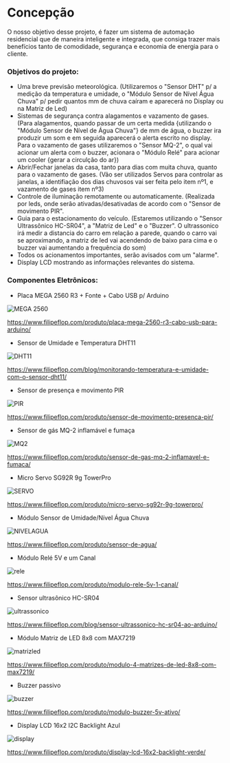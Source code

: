 
# Concepção

O nosso objetivo desse projeto, é fazer um sistema de automação residencial que de maneira inteligente e integrada, que consiga trazer mais benefícios tanto de comodidade, segurança e economia de energia para o cliente.

### Objetivos do projeto:

* Uma breve previsão meteorológica. (Utilizaremos o "Sensor DHT" p/ a medição da temperatura e umidade, o "Módulo Sensor de Nível Água Chuva" p/ pedir quantos mm de chuva caíram e aparecerá no Display ou na Matriz de Led)
* Sistemas de segurança contra alagamentos e vazamento de gases. (Para alagamentos, quando passar de um certa medida {utilizando o "Módulo Sensor de Nível de Água Chuva"} de mm de água, o buzzer ira produzir um som e em seguida aparecerá o alerta escrito no display. Para o vazamento de gases utilizaremos o "Sensor MQ-2", o qual vai acionar um alerta com o buzzer, acionara o "Módulo Relé" para acionar um cooler {gerar a circulção do ar})
* Abrir/Fechar janelas da casa, tanto para dias com muita chuva, quanto para o vazamento de gases. (Vão ser utilizados Servos para controlar as janelas, a identifiação dos dias chuvosos vai ser feita pelo item nº1, e vazamento de gases item nº3)
* Controle de iluminação remotamente ou automaticamente. (Realizada por leds, onde serão ativadas/desativadas de acordo com o "Sensor de movimento PIR".
* Guia para o estacionamento do veículo. (Estaremos utilizando o "Sensor Ultrassônico HC-SR04", a "Matriz de Led" e o "Buzzer". O ultrassonico irá medir a distancia do carro em relação a parede, quando o carro vai se aproximando, a matriz de led vai acendendo de baixo para cima e o buzzer vai aumentando a frequência do som)
* Todos os acionamentos importantes, serão avisados com um "alarme".
* Display LCD mostrando as informações relevantes do sistema.


### Componentes Eletrônicos:

* Placa MEGA 2560 R3 + Fonte + Cabo USB p/ Arduino
 
![MEGA 2560](https://www.filipeflop.com/wp-content/uploads/2017/07/1AC04-1.jpg)

https://www.filipeflop.com/produto/placa-mega-2560-r3-cabo-usb-para-arduino/

* Sensor de Umidade e Temperatura DHT11
 
![DHT11](https://www.filipeflop.com/wp-content/uploads/2017/07/Dht11.jpg)

https://www.filipeflop.com/blog/monitorando-temperatura-e-umidade-com-o-sensor-dht11/

* Sensor de presença e movimento PIR
 
![PIR](https://www.filipeflop.com/wp-content/uploads/2017/07/1220801-2.jpg)

https://www.filipeflop.com/produto/sensor-de-movimento-presenca-pir/

* Sensor de gás MQ-2 inflamável e fumaça
 
![MQ2](https://www.filipeflop.com/wp-content/uploads/2017/07/sku_193001_2.png)

https://www.filipeflop.com/produto/sensor-de-gas-mq-2-inflamavel-e-fumaca/

* Micro Servo SG92R 9g TowerPro
 
![SERVO](https://cdn.awsli.com.br/600x450/535/535286/produto/121183340/f853b364ba.jpg)

https://www.filipeflop.com/produto/micro-servo-sg92r-9g-towerpro/

* Módulo Sensor de Umidade/Nível Água Chuva

![NIVELAGUA](https://www.eletronicacastro.com.br/21212-large_default/modulo-sensor-de-umidade-nivel-agua-chuva-ardui.jpg)

https://www.filipeflop.com/produto/sensor-de-agua/

* Módulo  Relé 5V e um Canal
 
![rele](https://www.filipeflop.com/wp-content/uploads/2017/07/SKU099653h.jpg)

https://www.filipeflop.com/produto/modulo-rele-5v-1-canal/

* Sensor ultrasônico HC-SR04
 
![ultrassonico](https://cdn.awsli.com.br/600x700/78/78150/produto/2888532/62bc744cec.jpg)

https://www.filipeflop.com/blog/sensor-ultrassonico-hc-sr04-ao-arduino/

* Módulo Matriz de LED 8x8 com MAX7219
 
![matrizled](https://www.usinainfo.com.br/1017274-thickbox_default/modulo-matriz-de-led-8x8-vermelho-max7219-jumpers.jpg)

https://www.filipeflop.com/produto/modulo-4-matrizes-de-led-8x8-com-max7219/

* Buzzer passivo
 
![buzzer](https://www.filipeflop.com/wp-content/uploads/2017/07/2-142.jpg)

https://www.filipeflop.com/produto/modulo-buzzer-5v-ativo/

* Display LCD 16x2 I2C Backlight Azul

![display](https://cdn.awsli.com.br/600x700/468/468162/produto/19414150/display-lcd-16x2-i2c-backlight-azul-7ff37942.jpg)

https://www.filipeflop.com/produto/display-lcd-16x2-backlight-verde/


